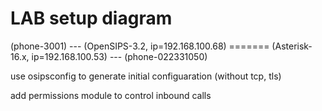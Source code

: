 # LAB setup diagram
(phone-3001) --- (OpenSIPS-3.2, ip=192.168.100.68) ======= (Asterisk-16.x, ip=192.168.100.53) --- (phone-022331050)

use osipsconfig to generate initial configuaration (without tcp, tls)

add permissions module to control inbound calls
